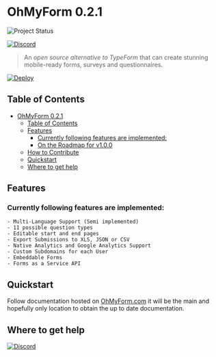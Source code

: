 # OhMyForm 0.2.1


<!-- TODO: Code Shelter maybe. -->
<!-- [![Code Shelter](https://www.codeshelter.co/static/badges/badge-flat.svg)](https://www.codeshelter.co/) -->
<!-- TODO: Travis CI maybe. -->
<!-- [![Build Status](https://travis-ci.org/ohmyform/ohmyform.svg?branch=master)](https://travis-ci.org/ohmyform/ohmyform) -->
![Project Status](https://img.shields.io/badge/status-0.2.1-green.svg)
<!-- TODO: Codeacy maybe. -->
<!-- [![Codacy Badge](https://api.codacy.com/project/badge/Grade/3491e86eb7194308b8fc80711d736ede)](https://www.codacy.com/app/david-baldwin/ohmyform?utm_source=github.com&amp;utm_medium=referral&amp;utm_content=ohmyform/ohmyform&amp;utm_campaign=Badge_Grade) -->
<!--
Moving over to Discord so that I can manage things without hassle.
[![Gitter](https://badges.gitter.im/ohmyform/Lobby.svg)](https://gitter.im/ohmyform/Lobby?utm_source=badge&utm_medium=badge&utm_campaign=pr-badge)
-->
<!-- TODO: Get ohmyform.com/examples to have some. -->
[![Discord](https://img.shields.io/discord/595773457862492190.svg?label=Discord%20Chat)](https://discord.gg/3jYMAYg)
> An *open source alternative to TypeForm* that can create stunning mobile-ready forms, surveys and questionnaires.

[![Deploy](https://www.herokucdn.com/deploy/button.svg)](https://heroku.com/deploy?template=https://github.com/ohmyform/ohmyform/tree/production)

## Table of Contents  

<!-- TOC depthFrom:1 depthTo:6 withLinks:1 updateOnSave:1 orderedList:0 -->

- [OhMyForm 0.2.1](#ohmyform-021)
	- [Table of Contents](#table-of-contents)
	- [Features](#features)
		- [Currently following features are implemented:](#currently-following-features-are-implemented)
		- [On the Roadmap for v1.0.0](#on-the-roadmap-for-v100)
	- [How to Contribute](#how-to-contribute)
	- [Quickstart](#quickstart)
	- [Where to get help](#where-to-get-help)

<!-- /TOC -->

## Features

### Currently following features are implemented:

	- Multi-Language Support (Semi implemented)
	- 11 possible question types
	- Editable start and end pages
	- Export Submissions to XLS, JSON or CSV
	- Native Analytics and Google Analytics Support
	- Custom Subdomains for each User
	- Embeddable Forms
	- Forms as a Service API

<!-- TODO: Determine roadmap for OhMyForm if it is to be different from OhMyForm's roadmap.
### On the Roadmap (Tentative pending [refactor](https://github.com/ohmyform/ohmyform/pull/1))
	- Implement encryption for all form data
	- Add Typeform API integration
	- Add plugin/3rd party integration support (ala Slack)
	- Create wiki for easy installation and setup
	- Add Stripe/Payment Form field
	- Add Custom Background and Dropdown Field Images
	- Add File Upload Form Field
	- Deployable with Heroku and DockerHub
-->


<!-- TODO: add a CONTRIBUTING.md.
## How to Contribute

Please checkout our CONTRIBUTING.md on ways to contribute to OhMyForm. -->

## Quickstart

Follow documentation hosted on [OhMyForm.com](http://ohmyform.com/docs/install/) it will be the main and hopefully only location to obtain the up to date documentation.

## Where to get help

[![Discord](https://img.shields.io/discord/595773457862492190.svg?label=Discord%20Chat)](https://discord.gg/Y2TTePM)

<!-- TODO: Figure out how to generate that contributors table. -->
